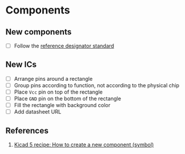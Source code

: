 # Components

## New components

- [ ] Follow the [reference designator standard](https://en.wikipedia.org/wiki/Reference_designator)

## New ICs

- [ ] Arrange pins around a rectangle
- [ ] Group pins according to function, not according to the physical chip
- [ ] Place `Vcc` pin on top of the rectangle
- [ ] Place `GND` pin on the bottom of the rectangle
- [ ] Fill the rectangle with background color
- [ ] Add datasheet URL

## References

1. [Kicad 5 recipe: How to create a new component (symbol)](https://www.txplore.com/blog/18317/kicad5-recipe-how-to-create-a-new-component-symbol)
